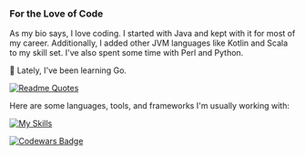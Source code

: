 ### For the Love of Code

As my bio says, I love coding. I started with Java and kept with it for most of my career. Additionally, I added other JVM languages like Kotlin and Scala to my skill set. I've also spent some time with Perl and Python. 

🌱 Lately, I've been learning Go.

[![Readme Quotes](https://quotes-github-readme.vercel.app/api?type=horizontal&theme=dark)](https://github.com/piyushsuthar/github-readme-quotes)

Here are some languages, tools, and frameworks I'm usually working with:

[![My Skills](https://skillicons.dev/icons?i=java,docker,aws,gcp,git,go,gradle,idea,kotlin,linux,postgres,py,raspberrypi,spring,kubernetes)](https://skillicons.dev)

[![Codewars Badge](https://www.codewars.com/users/gmartin314/badges/small)](https://www.codewars.com/users/gmartin314)

<!--
**glmartin/glmartin** is a ✨ _special_ ✨ repository because its `README.md` (this file) appears on your GitHub profile.

Here are some ideas to get you started:

- 🔭 I’m currently working on ...
- 🌱 I’m currently learning ...
- 👯 I’m looking to collaborate on ...
- 🤔 I’m looking for help with ...
- 💬 Ask me about ...
- 📫 How to reach me: ...
- 😄 Pronouns: ...
- ⚡ Fun fact: ...
-->
